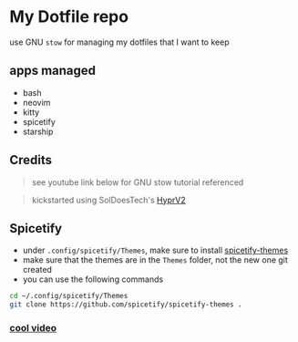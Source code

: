 # My Dotfile repo
use GNU `stow` for managing my dotfiles that I want to keep

## apps managed
- bash
- neovim
- kitty
- spicetify
- starship

## Credits
> see youtube link below for GNU stow tutorial referenced

> kickstarted using SolDoesTech's [HyprV2](https://github.com/SolDoesTech/HyprV2)

## Spicetify
- under `.config/spicetify/Themes`, make sure to install [spicetify-themes](https://github.com/spicetify/spicetify-themes)
- make sure that the themes are in the `Themes` folder, not the new one git created
- you can use the following commands
```bash
cd ~/.config/spicetify/Themes
git clone https://github.com/spicetify/spicetify-themes .
```

### [cool video](https://www.youtube.com/watch?v=y6XCebnB9gs&ab_channel=DreamsofAutonomy)



